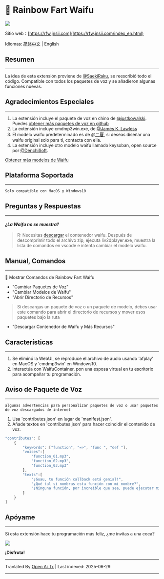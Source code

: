 # 🌈 Rainbow Fart Waifu
![](https://s1.ax1x.com/2020/08/21/dNvHfS.gif)

Sitio web：[https://rfw.jnsii.com](https://rfw.jnsii.com/index_en.html)

Idiomas: [简体中文](./README.zh.md) | English

## Resumen

----

La idea de esta extensión proviene de [@SaekiRaku](https://github.com/SaekiRaku/vscode-rainbow-fart), se reescribió todo el código. Compatible con todos los paquetes de voz y se añadieron algunas funciones nuevas.

## Agradecimientos Especiales

---

1. La extensión incluye el paquete de voz en chino de [@justkowalski](https://github.com/JustKowalski). Puedes [obtener más paquetes de voz en github](https://github.com/topics/rainbow-fart) 
2. La extensión incluye cmdmp3win.exe, de [@James K. Lawless](http://jiml.us)
3. El modelo waifu predeterminado es de [@二夏](https://erxia207.lofter.com), si deseas diseñar una waifu original solo para ti, contacta con ella.
4. La extensión incluye otro modelo waifu llamado keysoban, open source por [@DenchiSoft](https://twitter.com/DenchiSoft/status/1036017773011525632).

[Obtener más modelos de Waifu](https://github.com/ezshine/live2d-model-collections)

## Plataforma Soportada

---

~~~~
Solo compatible con MacOS y Windows10
~~~~

## Preguntas y Respuestas

---

#### _¿La Waifu no se muestra?_
> R: Necesitas [descargar](https://github.com/ezshine/live2d-model-collections) el contenedor waifu. Después de descomprimir todo el archivo zip, ejecuta liv2dplayer.exe, muestra la lista de comandos en vscode e intenta cambiar el modelo waifu.

## Manual, Comandos

---

🌈 Mostrar Comandos de Rainbow Fart Waifu

- "Cambiar Paquetes de Voz"
- "Cambiar Modelos de Waifu"
- "Abrir Directorio de Recursos"

> Si descargas un paquete de voz o un paquete de modelo, debes usar este comando para abrir el directorio de recursos y mover esos paquetes bajo la ruta

- "Descargar Contenedor de Waifu y Más Recursos"

## Características

---

1. Se eliminó la WebUI, se reproduce el archivo de audio usando 'afplay' en MacOS y 'cmdmp3win' en Windows10.
2. Interactúa con WaifuContainer, pon una esposa virtual en tu escritorio para acompañar tu programación.

## Aviso de Paquete de Voz

---

~~~~
algunas advertencias para personalizar paquetes de voz o usar paquetes de voz descargados de internet
~~~~

1. Usa 'contributes.json' en lugar de 'manifest.json'.
2. Añade textos en 'contributes.json' para hacer coincidir el contenido de voz.

~~~~javascript
"contributes": [
    {
        "keywords": ["function", "=>", "func ", "def "],
        "voices":[
            "function_01.mp3",
            "function_02.mp3",
            "function_03.mp3"
        ],
        "texts":[
            "¡Guau, tu función callback está genial!",
            "¿Qué tal si nombras esta función con mi nombre?",
            "¡Ninguna función, por increíble que sea, puede ejecutar mi amor por ti!"
        ]
    }
]
~~~~

## Apóyame

---

Si esta extensión hace tu programación más feliz, ¿me invitas a una coca?

![](./resources/donate.jpg)

**¡Disfruta!**

---

Tranlated By [Open Ai Tx](https://github.com/OpenAiTx/OpenAiTx) | Last indexed: 2025-06-29

---